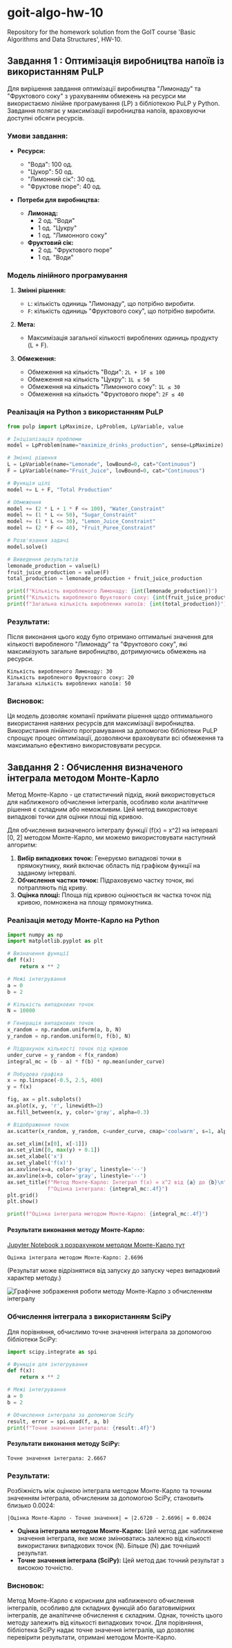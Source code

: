 # goit-algo-hw-10
Repository for the homework solution from the GoIT course 'Basic Algorithms and Data Structures', HW-10.

## Завдання 1 : Оптимізація виробництва напоїв із використанням PuLP

Для вирішення завдання оптимізації виробництва "Лимонаду" та "Фруктового соку" з урахуванням обмежень на ресурси ми використаємо лінійне програмування (LP) з бібліотекою PuLP у Python. Завдання полягає у максимізації виробництва напоїв, враховуючи доступні обсяги ресурсів.

### Умови завдання:
- **Ресурси:**
  - "Вода": 100 од.
  - "Цукор": 50 од.
  - "Лимонний сік": 30 од.
  - "Фруктове пюре": 40 од.

- **Потреби для виробництва:**
  - **Лимонад:**
    - 2 од. "Води"
    - 1 од. "Цукру"
    - 1 од. "Лимонного соку"
  - **Фруктовий сік:**
    - 2 од. "Фруктового пюре"
    - 1 од. "Води"

### Модель лінійного програмування

1. **Змінні рішення:**
   - `L`: кількість одиниць "Лимонаду", що потрібно виробити.
   - `F`: кількість одиниць "Фруктового соку", що потрібно виробити.

2. **Мета:**
   - Максимізація загальної кількості вироблених одиниць продукту (L + F).

3. **Обмеження:**
   - Обмеження на кількість "Води": `2L + 1F ≤ 100`
   - Обмеження на кількість "Цукру": `1L ≤ 50`
   - Обмеження на кількість "Лимонного соку": `1L ≤ 30`
   - Обмеження на кількість "Фруктового пюре": `2F ≤ 40`

### Реалізація на Python з використанням PuLP

```python
from pulp import LpMaximize, LpProblem, LpVariable, value

# Ініціалізація проблеми
model = LpProblem(name="maximize_drinks_production", sense=LpMaximize)

# Змінні рішення
L = LpVariable(name="Lemonade", lowBound=0, cat="Continuous")
F = LpVariable(name="Fruit_Juice", lowBound=0, cat="Continuous")

# Функція цілі
model += L + F, "Total Production"

# Обмеження
model += (2 * L + 1 * F <= 100), "Water_Constraint"
model += (1 * L <= 50), "Sugar_Constraint"
model += (1 * L <= 30), "Lemon_Juice_Constraint"
model += (2 * F <= 40), "Fruit_Puree_Constraint"

# Розв'язання задачі
model.solve()

# Виведення результатів
lemonade_production = value(L)
fruit_juice_production = value(F)
total_production = lemonade_production + fruit_juice_production

print(f"Кількість виробленого Лимонаду: {int(lemonade_production)}")
print(f"Кількість виробленого Фруктового соку: {int(fruit_juice_production)}")
print(f"Загальна кількість вироблених напоїв: {int(total_production)}")
```

### Результати:

Після виконання цього коду було отримано оптимальні значення для кількості виробленого "Лимонаду" та "Фруктового соку", які максимізують загальне виробництво, дотримуючись обмежень на ресурси.

```
Кількість виробленого Лимонаду: 30
Кількість виробленого Фруктового соку: 20
Загальна кількість вироблених напоїв: 50
```

### Висновок:
Ця модель дозволяє компанії приймати рішення щодо оптимального використання наявних ресурсів для максимізації виробництва. Використання лінійного програмування за допомогою бібліотеки PuLP спрощує процес оптимізації, дозволяючи враховувати всі обмеження та максимально ефективно використовувати ресурси.

## Завдання 2 : Обчислення визначеного інтеграла методом Монте-Карло

Метод Монте-Карло - це статистичний підхід, який використовується для наближеного обчислення інтегралів, особливо коли аналітичне рішення є складним або неможливим. Цей метод використовує випадкові точки для оцінки площі під кривою.

Для обчислення визначеного інтегралу функції \(f(x) = x^2\) на інтервалі [0, 2] методом Монте-Карло, ми можемо використовувати наступний алгоритм:

1. **Вибір випадкових точок:** Генеруємо випадкові точки в прямокутнику, який включає область під графіком функції на заданому інтервалі.
2. **Обчислення частки точок:** Підраховуємо частку точок, які потрапляють під криву.
3. **Оцінка площі:** Площа під кривою оцінюється як частка точок під кривою, помножена на площу прямокутника.

### Реалізація методу Монте-Карло на Python

```python
import numpy as np
import matplotlib.pyplot as plt

# Визначення функції
def f(x):
    return x ** 2

# Межі інтегрування
a = 0
b = 2

# Кількість випадкових точок
N = 10000

# Генерація випадкових точок
x_random = np.random.uniform(a, b, N)
y_random = np.random.uniform(0, f(b), N)

# Підрахунок кількості точок під кривою
under_curve = y_random < f(x_random)
integral_mc = (b - a) * f(b) * np.mean(under_curve)

# Побудова графіка
x = np.linspace(-0.5, 2.5, 400)
y = f(x)

fig, ax = plt.subplots()
ax.plot(x, y, 'r', linewidth=2)
ax.fill_between(x, y, color='gray', alpha=0.3)

# Відображення точок
ax.scatter(x_random, y_random, c=under_curve, cmap='coolwarm', s=1, alpha=0.5)

ax.set_xlim([x[0], x[-1]])
ax.set_ylim([0, max(y) + 0.1])
ax.set_xlabel('x')
ax.set_ylabel('f(x)')
ax.axvline(x=a, color='gray', linestyle='--')
ax.axvline(x=b, color='gray', linestyle='--')
ax.set_title(f"Метод Монте-Карло: Інтеграл f(x) = x^2 від {a} до {b}\n"
             f"Оцінка інтеграла: {integral_mc:.4f}")
plt.grid()
plt.show()

print(f"Оцінка інтеграла методом Монте-Карло: {integral_mc:.4f}")
```

#### Результати виконання методу Монте-Карло:

[Jupyter Notebook з розрахунком методом Монте-Карло тут](./src/algo_task_10_2_1.ipynb)

```
Оцінка інтеграла методом Монте-Карло: 2.6696
```

(Результат може відрізнятися від запуску до запуску через випадковий характер методу.)

![Графічне зображення роботи методу Монте-Карло з обчисленням інтегралу](MonteCarlo_Integral_Calculations.png)


### Обчислення інтеграла з використанням SciPy

Для порівняння, обчислимо точне значення інтеграла за допомогою бібліотеки SciPy:

```python
import scipy.integrate as spi

# Функція для інтегрування
def f(x):
    return x ** 2

# Межі інтегрування
a = 0
b = 2

# Обчислення інтеграла за допомогою SciPy
result, error = spi.quad(f, a, b)
print(f"Точне значення інтеграла: {result:.4f}")
```

#### Результати виконання методу SciPy:

```
Точне значення інтеграла: 2.6667
```

### Результати:

Розбіжність між оцінкою інтеграла методом Монте-Карло та точним значенням інтеграла, обчисленим за допомогою SciPy, становить близько 0.0024:

```
|Оцінка Монте-Карло - Точне значення| = |2.6720 - 2.6696| = 0.0024
```

- **Оцінка інтеграла методом Монте-Карло:** Цей метод дає наближене значення інтеграла, яке може змінюватись залежно від кількості використаних випадкових точок \(N\). Більше \(N\) дає точніший результат.
- **Точне значення інтеграла (SciPy):** Цей метод дає точний результат з високою точністю.

### Висновок:

Метод Монте-Карло є корисним для наближеного обчислення інтегралів, особливо для складних функцій або багатовимірних інтегралів, де аналітичне обчислення є складним. Однак, точність цього методу залежить від кількості випадкових точок. Для порівняння, бібліотека SciPy надає точне значення інтегралів, що дозволяє перевірити результати, отримані методом Монте-Карло.